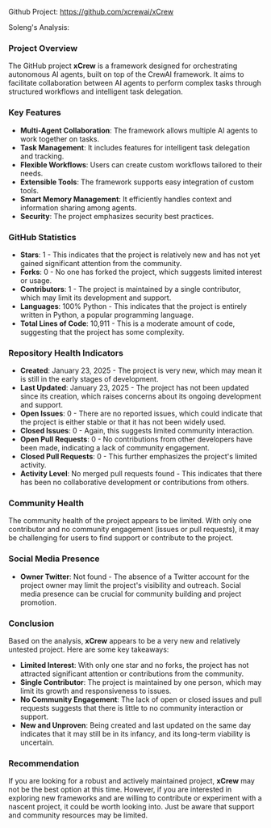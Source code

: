 Github Project: https://github.com/xcrewai/xCrew

Soleng's Analysis:

### Project Overview

The GitHub project **xCrew** is a framework designed for orchestrating autonomous AI agents, built on top of the CrewAI framework. It aims to facilitate collaboration between AI agents to perform complex tasks through structured workflows and intelligent task delegation. 

### Key Features

- **Multi-Agent Collaboration**: The framework allows multiple AI agents to work together on tasks.
- **Task Management**: It includes features for intelligent task delegation and tracking.
- **Flexible Workflows**: Users can create custom workflows tailored to their needs.
- **Extensible Tools**: The framework supports easy integration of custom tools.
- **Smart Memory Management**: It efficiently handles context and information sharing among agents.
- **Security**: The project emphasizes security best practices.

### GitHub Statistics

- **Stars**: 1 - This indicates that the project is relatively new and has not yet gained significant attention from the community.
- **Forks**: 0 - No one has forked the project, which suggests limited interest or usage.
- **Contributors**: 1 - The project is maintained by a single contributor, which may limit its development and support.
- **Languages**: 100% Python - This indicates that the project is entirely written in Python, a popular programming language.
- **Total Lines of Code**: 10,911 - This is a moderate amount of code, suggesting that the project has some complexity.

### Repository Health Indicators

- **Created**: January 23, 2025 - The project is very new, which may mean it is still in the early stages of development.
- **Last Updated**: January 23, 2025 - The project has not been updated since its creation, which raises concerns about its ongoing development and support.
- **Open Issues**: 0 - There are no reported issues, which could indicate that the project is either stable or that it has not been widely used.
- **Closed Issues**: 0 - Again, this suggests limited community interaction.
- **Open Pull Requests**: 0 - No contributions from other developers have been made, indicating a lack of community engagement.
- **Closed Pull Requests**: 0 - This further emphasizes the project's limited activity.
- **Activity Level**: No merged pull requests found - This indicates that there has been no collaborative development or contributions from others.

### Community Health

The community health of the project appears to be limited. With only one contributor and no community engagement (issues or pull requests), it may be challenging for users to find support or contribute to the project.

### Social Media Presence

- **Owner Twitter**: Not found - The absence of a Twitter account for the project owner may limit the project's visibility and outreach. Social media presence can be crucial for community building and project promotion.

### Conclusion

Based on the analysis, **xCrew** appears to be a very new and relatively untested project. Here are some key takeaways:

- **Limited Interest**: With only one star and no forks, the project has not attracted significant attention or contributions from the community.
- **Single Contributor**: The project is maintained by one person, which may limit its growth and responsiveness to issues.
- **No Community Engagement**: The lack of open or closed issues and pull requests suggests that there is little to no community interaction or support.
- **New and Unproven**: Being created and last updated on the same day indicates that it may still be in its infancy, and its long-term viability is uncertain.

### Recommendation

If you are looking for a robust and actively maintained project, **xCrew** may not be the best option at this time. However, if you are interested in exploring new frameworks and are willing to contribute or experiment with a nascent project, it could be worth looking into. Just be aware that support and community resources may be limited.